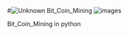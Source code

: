 #![Unknown](https://user-images.githubusercontent.com/54598380/120110489-583deb80-c18b-11eb-95cb-b91d32ed554b.png)
Bit_Coin_Mining
![images](https://user-images.githubusercontent.com/54598380/120110492-5bd17280-c18b-11eb-938c-fb8a5b8ddcc8.png)

Bit_Coin_Mining in python

